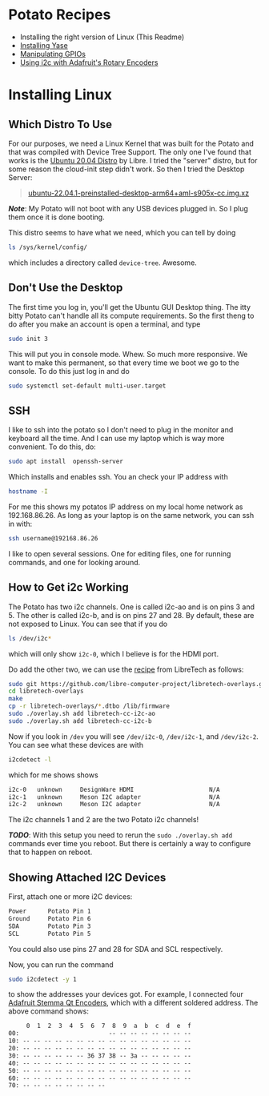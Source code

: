 # Potato Recipes

* Installing the right version of Linux (This Readme)
* [Installing Yase](https://github.com/klavins/potato-recipies/tree/main/yase)
* [Manipulating GPIOs](https://github.com/klavins/potato-recipies/tree/main/gpio)
* [Using i2c with Adafruit's Rotary Encoders](https://github.com/klavins/potato-recipies/tree/main/adafruit-rotary)

# Installing Linux

## Which Distro To Use

For our purposes, we need a Linux Kernel that was built for the Potato and that was compiled with Device Tree Support. The only one I've found that works is the [Ubuntu 20.04 Distro](https://distro.libre.computer/ci/ubuntu/22.04/) by Libre. I tried the "server" distro, but for some reason the cloud-init step didn't work. So then I tried the Desktop Server:

> [ubuntu-22.04.1-preinstalled-desktop-arm64+aml-s905x-cc.img.xz](https://distro.libre.computer/ci/ubuntu/22.04/ubuntu-22.04.1-preinstalled-desktop-arm64%2Baml-s905x-cc.img.xz)

***Note***: My Potato will not boot with any USB devices plugged in. So I plug them once it is done booting. 

This distro seems to have what we need, which you can tell by doing

```bash
ls /sys/kernel/config/
```

which includes a directory called `device-tree`. Awesome.

## Don't Use the Desktop

The first time you log in, you'll get the Ubuntu GUI Desktop thing. The itty bitty Potato can't handle all its compute requirements. So the first theng to do after you make an account is open a terminal, and type

```bash
sudo init 3
```

This will put you in console mode. Whew. So much more responsive.
We want to make this permanent, so that every time we boot we go to the console. To do this just log in and do

```bash
sudo systemctl set-default multi-user.target
```
## SSH

I like to ssh into the potato so I don't need to plug in the monitor and keyboard all the time. And I can use my laptop which is way more convenient. To do this, do:

```bash
sudo apt install  openssh-server
```

Which installs and enables ssh. You an check your IP address with

```bash
hostname -I
```

For me this shows my potatos IP address on my local home network as 192.168.86.26. 
As long as your laptop is on the same network, you can ssh in with:

```bash
ssh username@192168.86.26
```

I like to open several sessions. One for editing files, one for running commands, and one for looking around. 


## How to Get i2c Working

The Potato has two i2c channels. One is called i2c-ao and is on pins 3 and 5. The other is called i2c-b, and is on pins 27 and 28. By default, these are not exposed to Linux. You can see that if you do

```bash
ls /dev/i2c*
```

which will only show `i2c-0`, which I believe is for the HDMI port. 

Do add the other two, we can use the [recipe](https://github.com/libre-computer-project/libretech-overlays) from LibreTech as follows:

```bash
sudo git https://github.com/libre-computer-project/libretech-overlays.git
cd libretech-overlays
make
cp -r libretech-overlays/*.dtbo /lib/firmware
sudo ./overlay.sh add libretech-cc-i2c-ao
sudo ./overlay.sh add libretech-cc-i2c-b
```

Now if you look in `/dev` you will see `/dev/i2c-0`,  `/dev/i2c-1`, and  `/dev/i2c-2`. You can see what these devices are with

```bash
i2cdetect -l 
```

which for me shows shows

```txt
i2c-0	unknown   	DesignWare HDMI                 	N/A
i2c-1	unknown   	Meson I2C adapter               	N/A
i2c-2	unknown   	Meson I2C adapter               	N/A
```

The i2c channels 1 and 2 are the two Potato i2c channels!

***TODO***: With this setup you need to rerun the `sudo ./overlay.sh add` commands ever time you reboot. But there is certainly a way to configure that to happen on reboot. 

## Showing Attached I2C Devices

First, attach one or more i2C devices:
```bash
Power      Potato Pin 1
Ground     Potato Pin 6
SDA        Potato Pin 3
SCL        Potato Pin 5
```
You could also use pins 27 and 28 for SDA and SCL respectively.

Now, you can run the command

```bash
sudo i2cdetect -y 1
```

to show the addresses your devices got. For example, I connected four [Adafruit Stemma Qt Encoders](https://www.adafruit.com/product/4991), which with a different soldered address. The above command shows:

```txt
     0  1  2  3  4  5  6  7  8  9  a  b  c  d  e  f
00:                         -- -- -- -- -- -- -- -- 
10: -- -- -- -- -- -- -- -- -- -- -- -- -- -- -- -- 
20: -- -- -- -- -- -- -- -- -- -- -- -- -- -- -- -- 
30: -- -- -- -- -- -- 36 37 38 -- 3a -- -- -- -- -- 
40: -- -- -- -- -- -- -- -- -- -- -- -- -- -- -- -- 
50: -- -- -- -- -- -- -- -- -- -- -- -- -- -- -- -- 
60: -- -- -- -- -- -- -- -- -- -- -- -- -- -- -- -- 
70: -- -- -- -- -- -- -- --  
```

